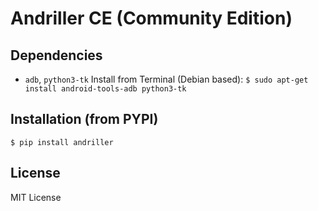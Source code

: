# Andriller CE (Community Edition)


## Dependencies
- `adb`, `python3-tk`
Install from Terminal (Debian based):
`$ sudo apt-get install android-tools-adb python3-tk`


## Installation (from PYPI)
`$ pip install andriller`


## License
MIT License
